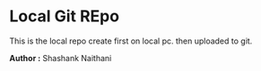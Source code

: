 # Local Git REpo

This is the local repo create first on local pc. then uploaded to git.

<b>Author :</b> Shashank Naithani